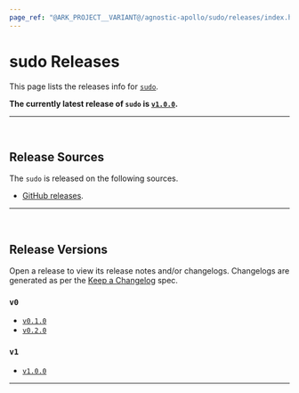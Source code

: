 ```yaml
---
page_ref: "@ARK_PROJECT__VARIANT@/agnostic-apollo/sudo/releases/index.html"
---
```


# sudo Releases

This page lists the releases info for [`sudo`](https://github.com/agnostic-apollo/sudo).

**The currently latest release of `sudo` is [`v1.0.0`](1/v1.0.0.md).**

---

&nbsp;





## Release Sources

The `sudo` is released on the following sources.

- [GitHub releases](https://github.com/agnostic-apollo/sudo/releases).

---

&nbsp;





## Release Versions

Open a release to view its release notes and/or changelogs. Changelogs are generated as per the [Keep a Changelog](https://github.com/olivierlacan/keep-a-changelog) spec.

### `v0`

- [`v0.1.0`](0/v0.1.0.md)
- [`v0.2.0`](0/v0.2.0.md)

### `v1`

- [`v1.0.0`](1/v1.0.0.md)

---

&nbsp;
